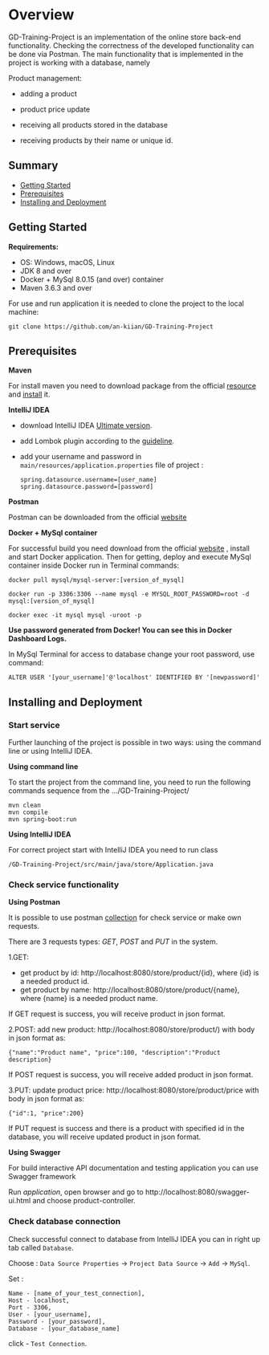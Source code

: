 # Overview

GD-Training-Project is an implementation of the online store back-end functionality.
Checking the correctness of the developed functionality can be done via Postman.
The main functionality that is implemented in the project is working with a database, namely

Product management:

- adding a product

- product price update

- receiving all products stored in the database

- receiving products by their name or unique id.

## Summary

  - [Getting Started](#getting-started)
  - [Prerequisites](#prerequisites)
  - [Installing and Deployment](#installing-and-deployment)



## Getting Started

**Requirements:**
- OS: Windows, macOS, Linux
- JDK 8 and over
- Docker + MySql 8.0.15 (and over) container
- Maven 3.6.3 and over




For use and run application it is needed to clone the project to the local machine:

    git clone https://github.com/an-kiian/GD-Training-Project

## Prerequisites

**Maven**

For install maven you need to download package from the official [resource](https://maven.apache.org/download.cgi) and [install](https://mkyong.com/maven/how-to-install-maven-in-windows/) it.

**IntelliJ IDEA**

- download IntelliJ IDEA [Ultimate version](https://www.jetbrains.com/idea/promo/ultimate/?gclid=CjwKCAjwmMX4BRAAEiwA-zM4JogGjxxekfBMsDbtXyjyMEA_iB-_ii3aldVTHvjOrl7fOgTLPl3d8RoCVvUQAvD_BwE). 
- add Lombok plugin according to the [guideline](https://projectlombok.org/setup/intellij).
- add your username and password in `main/resources/application.properties` file of project :

      spring.datasource.username=[user_name]
      spring.datasource.password=[password]


**Postman**

Postman can be downloaded from the official [website](https://www.postman.com/downloads/)

**Docker + MySql container**

For successful build you need download from the official [website](https://docs.docker.com/get-docker/) , 
install and start  Docker application. 
Then for getting, deploy and execute MySql container inside Docker run in Terminal commands:

    docker pull mysql/mysql-server:[version_of_mysql]

    docker run -p 3306:3306 --name mysql -e MYSQL_ROOT_PASSWORD=root -d mysql:[version_of_mysql]

    docker exec -it mysql mysql -uroot -p

**Use password generated from Docker! You can see this in Docker Dashboard Logs.**

In MySql Terminal for access to database change your root password, use command:

    ALTER USER '[your_username]'@'localhost' IDENTIFIED BY '[newpassword]'

## Installing and Deployment
### Start service
Further launching of the project is possible in two ways: using the command line or using IntelliJ IDEA.

**Using command line**

To start the project from the command line, you need to run the following  commands sequence  from the .../GD-Training-Project/
    
    mvn clean
    mvn compile
    mvn spring-boot:run
    
**Using IntelliJ IDEA**

For correct project start with IntelliJ IDEA you need to 
run class 

    /GD-Training-Project/src/main/java/store/Application.java

### Check service functionality
**Using Postman**

It is possible to use postman [collection](https://www.getpostman.com/collections/6e08a7f7503e5e63101c) for check service or make own requests.

There are 3 requests types: *GET*, *POST* and *PUT* in the system.

1.GET:
- get product by id: http://localhost:8080/store/product/{id}, where {id} is a needed product id.
- get product by name: http://localhost:8080/store/product/{name}, where {name} is a needed product name.

If GET request is success, you will receive product in json format.

2.POST:
add new product: http://localhost:8080/store/product/) with body in json format as:
    
    
    {"name":"Product name", "price":100, "description":"Product description}
   If POST request is success, you will receive added product in json format.
    
3.PUT:
update product price: http://localhost:8080/store/product/price with body in json format as:

    {"id":1, "price":200}
If PUT request is success and there is a product with specified id in the database, you will receive updated product in json format.

**Using Swagger**

For build interactive API documentation and testing application you can use Swagger framework

Run _application_, open browser and go to http://localhost:8080/swagger-ui.html and choose product-controller.


### Check database connection

Check successful connect to database from IntelliJ IDEA you can in right up tab called `Database`. 

Choose : `Data Source Properties` -> `Project Data Source` -> `Add` -> `MySql`.

Set :

    Name - [name_of_your_test_connection], 
    Host - localhost,
    Port - 3306, 
    User - [your_username], 
    Password - [your_password], 
    Database - [your_database_name]

 click - `Test Connection`.



